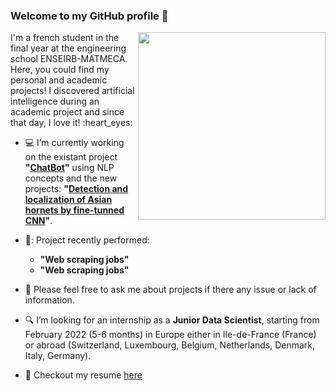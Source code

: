 ### Welcome to my GitHub profile 👋
<img align="right" width="300" height="300" src="https://user-images.githubusercontent.com/56866008/133479879-77c611ef-bb46-450c-afa6-c07fab814869.gif">
I'm a french student in the final year at the engineering school ENSEIRB-MATMECA. Here, you could find my personal and academic projects! I discovered artificial intelligence during an academic project and since that day, I love it! :heart_eyes: 

- :computer: I’m currently working on the existant project **"[ChatBot](https://github.com/lbrejon/ChatBot)"** using NLP concepts and the new projects: **"[Detection and localization of Asian hornets by fine-tunned CNN](https://github.com/lbrejon/Localization-of-Asian-hornets-by-fine-tunned-CNN)"**.

- 🔭: Project recently performed: 
    - **"Web scraping jobs"**
    - **"Web scraping jobs"**

- 💬 Please feel free to ask me about projects if there any issue or lack of information.

- :mag: I’m looking for an internship as a **Junior Data Scientist**, starting from February 2022 (5-6 months) in Europe either in Ile-de-France (France) or abroad (Switzerland, Luxembourg, Belgium, Netherlands, Denmark, Italy, Germany).

- 📝 Checkout my resume [here](https://github.com/lbrejon/lbrejon/files/7349227/Resume_BREJON_Louis.pdf)




<!--
**lbrejon/lbrejon** is a ✨ _special_ ✨ repository because its `README.md` (this file) appears on your GitHub profile.

Here are some ideas to get you started:

- 🔭 I’m currently working on ...
- 🌱 I’m currently learning ...
- 👯 I’m looking to collaborate on ...
- 🤔 I’m looking for help with ...
- 💬 Ask me about ...
- 📫 How to reach me: ...
- 😄 Pronouns: ...
- ⚡ Fun fact: ...


- 📫 How to reach me: https://www.linkedin.com/in/louisbrejon/
- louis.brejon.ia@gmail.com

-->
